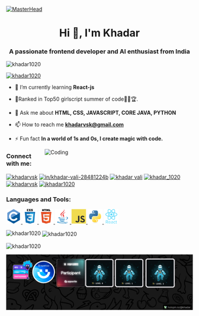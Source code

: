 [![MasterHead](https://t3.ftcdn.net/jpg/02/92/88/72/360_F_292887204_2wH041phSQo70eqaE9GRqFvn5MmQ4B8w.jpg)](https://khadar1020.io)

<h1 align="center">Hi 👋, I'm Khadar</h1>
<h3 align="center">A passionate frontend developer and AI enthusiast from India</h3>

<p align="left"> <img src="https://komarev.com/ghpvc/?username=khadar1020&label=Profile%20views&color=0e75b6&style=flat" alt="khadar1020" /> </p>

<p align="left"> <a href="https://github.com/ryo-ma/github-profile-trophy"><img src="https://github-profile-trophy.vercel.app/?username=khadar1020" alt="khadar1020" /></a> </p>

- 🌱 I’m currently learning **React-js**

-  🚀Ranked in Top50 girlscript summer of code👩‍💻🏆.

- 💬 Ask me about **HTML, CSS, JAVASCRIPT, CORE JAVA, PYTHON**

- 📫 How to reach me **khadarvsk@gmail.com**

- ⚡ Fun fact **In a world of 1s and 0s, I create magic with code.**
<img align="right" alt="Coding" width="400" src="https://media.tenor.com/_DOBjnGspYAAAAAC/code-coding.gif">
<h3 align="left">Connect with me:</h3>
<p align="left">
<a href="https://twitter.com/khadarvsk" target="blank"><img align="center" src="https://raw.githubusercontent.com/rahuldkjain/github-profile-readme-generator/master/src/images/icons/Social/twitter.svg" alt="khadarvsk" height="30" width="40" /></a>
<a href="https://www.linkedin.com/in/khadar-vali-43a835283/" target="blank"><img align="center" src="https://raw.githubusercontent.com/rahuldkjain/github-profile-readme-generator/master/src/images/icons/Social/linked-in-alt.svg" alt="in/khadar-vali-28481224b" height="30" width="40" /></a>
<a href="https://stackoverflow.com/users/19977889/khadar-vali?tab=profile" target="blank"><img align="center" src="https://raw.githubusercontent.com/rahuldkjain/github-profile-readme-generator/master/src/images/icons/Social/stack-overflow.svg" alt="khadar vali" height="30" width="40" /></a>
<a href="https://instagram.com/khadar_1020" target="blank"><img align="center" src="https://raw.githubusercontent.com/rahuldkjain/github-profile-readme-generator/master/src/images/icons/Social/instagram.svg" alt="khadar_1020" height="30" width="40" /></a>
<a href="https://auth.geeksforgeeks.org/user/khadarvsk" target="blank"><img align="center" src="https://raw.githubusercontent.com/rahuldkjain/github-profile-readme-generator/master/src/images/icons/Social/geeks-for-geeks.svg" alt="khadarvsk" height="30" width="40" /></a>
<a href="https://discord.gg/jkhadar1020" target="blank"><img align="center" src="https://raw.githubusercontent.com/rahuldkjain/github-profile-readme-generator/master/src/images/icons/Social/discord.svg" alt="jkhadar1020" height="30" width="40" /></a>
</p>

<h3 align="left">Languages and Tools:</h3>

<p align="left"> <a href="https://www.cprogramming.com/" target="_blank" rel="noreferrer"> <img src="https://raw.githubusercontent.com/devicons/devicon/master/icons/c/c-original.svg" alt="c" width="40" height="40"/> </a> <a href="https://www.w3schools.com/css/" target="_blank" rel="noreferrer"> <img src="https://raw.githubusercontent.com/devicons/devicon/master/icons/css3/css3-original-wordmark.svg" alt="css3" width="40" height="40"/> </a> <a href="https://www.w3.org/html/" target="_blank" rel="noreferrer"> <img src="https://raw.githubusercontent.com/devicons/devicon/master/icons/html5/html5-original-wordmark.svg" alt="html5" width="40" height="40"/> </a> <a href="https://www.java.com" target="_blank" rel="noreferrer"> <img src="https://raw.githubusercontent.com/devicons/devicon/master/icons/java/java-original.svg" alt="java" width="40" height="40"/> </a> <a href="https://developer.mozilla.org/en-US/docs/Web/JavaScript" target="_blank" rel="noreferrer"> <img src="https://raw.githubusercontent.com/devicons/devicon/master/icons/javascript/javascript-original.svg" alt="javascript" width="40" height="40"/> </a> <a href="https://www.python.org" target="_blank" rel="noreferrer"> <img src="https://raw.githubusercontent.com/devicons/devicon/master/icons/python/python-original.svg" alt="python" width="40" height="40"/> </a> <a href="https://reactjs.org/" target="_blank" rel="noreferrer"> <img src="https://raw.githubusercontent.com/devicons/devicon/master/icons/react/react-original-wordmark.svg" alt="react" width="40" height="40"/> </a> </p>

<p><img align="left" src="https://github-readme-stats.vercel.app/api/top-langs?username=khadar1020&show_icons=true&locale=en&layout=compact" alt="khadar1020" /></p>

<p>&nbsp;<img align="center" src="https://github-readme-stats.vercel.app/api?username=khadar1020&show_icons=true&locale=en" alt="khadar1020" /></p>

<p><img align="center" src="https://github-readme-streak-stats.herokuapp.com/?user=khadar1020&" alt="khadar1020" /></p>

<img src="hacktoberfest 2023.png">
